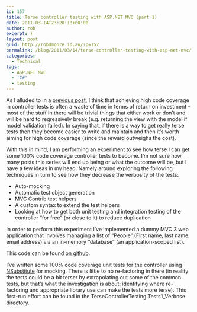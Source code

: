 ```yaml
---
id: 157
title: Terse controller testing with ASP.NET MVC (part 1)
date: 2011-03-14T23:28:13+00:00
author: rob
excerpt: )
layout: post
guid: http://robdmoore.id.au/?p=157
permalink: /blog/2011/03/14/terse-controller-testing-with-asp-net-mvc/
categories:
  - Technical
tags:
  - ASP.NET MVC
  - 'C#'
  - testing
---
```

As I alluded to in a [previous post](http://robdmoore.id.au/blog/2011/03/12/web-application-testing/ "Web application testing"), I think that achieving high code coverage in controller tests is often a waste of time in terms of return on investment &#8211; most of the stuff in there will be trivial things that either work or don&#8217;t and will be hard to regressively break (e.g. returning the view with the model if model validation failed). In saying that, if there is a way to get really terse tests then they become easier to write and maintain and then it&#8217;s worth aiming for high code coverage (since the reward outweighs the cost).
  
<!--more-->


  
With this in mind, I am performing an experiment to see how terse I can get some 100% code coverage controller tests to become. I&#8217;m not sure how many posts this series will end up being or what the outcome will be, but I have a few ideas in my head. Namely around exploring the following techniques in turn to see how they decrease the verbosity of the tests:

  * Auto-mocking
  * Automatic test object generation
  * MVC Contrib test helpers
  * A custom syntax to extend the test helpers
  * Looking at how to get both unit testing and integration testing of the controller &#8220;for free&#8221; (or close to it) to reduce duplication

In order to perform this experiment I&#8217;ve implemented a dummy MVC 3 web application that involves managing a list of &#8220;People&#8221; (First name, last name, email address) via an in-memory &#8220;database&#8221; (an application-scoped list).

This code can be found [on github](https://github.com/robdmoore/ASP.NET-MVC-Terse-Controller-Testing).

I&#8217;ve written some 100% code coverage unit tests for the controller using [NSubstitute](http://nsubstitute.github.com/) for mocking. There is little to no re-factoring in there (in reality the tests could be a bit terser by extrapolating out some of the common tests, but that&#8217;s what the investigation is about: identifying where re-factoring and appropriate library use can make the tests more terse). This first-run effort can be found in the TerseControllerTesting.Tests 1_Verbose directory.